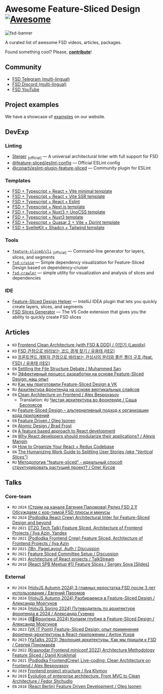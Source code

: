 # Awesome Feature-Sliced Design [![Awesome](https://awesome.re/badge.svg)](https://awesome.re)

![fsd-banner](https://raw.githubusercontent.com/feature-sliced/documentation/master/static/img/banner.jpg)

A curated list of awesome FSD videos, articles, packages.

Found something cool? Please, **[contribute](https://github.com/feature-sliced/awesome/pulls)**!

## Community

- [FSD Telegram (multi-lingual)](https://t.me/feature_sliced)
- [FSD Discord (multi-lingual)](https://discord.com/invite/S8MzWTUsmp)
- [FSD YouTube](https://www.youtube.com/channel/UCkng_PHLatpDKPOIKfI731A)

## Project examples

We have a showcase of [examples](https://feature-sliced.github.io/documentation/examples) on our website.

## DevExp

### Linting

- [Steiger](https://github.com/feature-sliced/steiger) <sub>[official]</sub> — A universal architectural linter with full support for FSD
- [@feature-sliced/eslint-config](https://github.com/feature-sliced/eslint-config) — Official ESLint config
- [@conarti/eslint-plugin-feature-sliced](https://github.com/conarti/eslint-plugin-feature-sliced) — Community plugin for ESLint

### Templates

- [FSD + Typescript + React + Vite minimal template](https://github.com/unordinarity/fsd-template-ts-react-vite)
- [FSD + Typescript + React + Vite SSR template](https://github.com/SilverDY/vite-super-ssr)
- [FSD + Typescript + React + Eslint](https://github.com/yunglocokid/FSD-Pure-React-Template)
- [FSD + Typescript + Next.js template](https://github.com/yunglocokid/FSD-Pure-Next.js-Template)
- [FSD + Typescript + Nuxt3 + UnoCSS template](https://github.com/SbokyZahodi/FSD-Nuxt3-template)
- [FSD + Typescript + Nuxt3 template](https://github.com/yunglocokid/FSD-Pure-Nuxt3-Template)
- [FSD + Typescript + Quasar 2 + Vite + Dprint template](https://github.com/doox911-opensource/quasar-vite-fsd)
- [FSD + SvelteKit + Shadcn + Tailwind template](https://github.com/falkomerr/sveltekit-starter)

### Tools

- [`feature-sliced/cli`](https://github.com/feature-sliced/cli) <sub>[official]</sub> — Command-line generator for layers, slices, and segments
- [`fsd-cruise`](https://github.com/s4ff0x/fsd-cruise) — Simple dependency visualization for Feature-Sliced Design based on dependency-cruiser
- [`fsd-crawler`](https://github.com/falkomerr/fsd-crawler) — simple utility for visualization and analysis of slices and dependencies

### IDE

- [Feature-Sliced Design Helper](https://plugins.jetbrains.com/plugin/21638-feature-sliced-design-helper) — IntelliJ IDEA plugin that lets you quickly create layers, slices, and segments
- [FSD Slices Generator](https://marketplace.visualstudio.com/items?itemName=SbokyZahodi.fsd-slices) — The VS Code extension that gives you the ability to quickly create FSD slices

## Articles

- `KO` [Frontend Clean Architecture (with FSD & DDD) / 이민기 (Lapidix)](https://lapidix.dev/posts/fsd-ddd-clean-architecture)
- `KO` [FSD 관점으로 바라보는 코드 경계 찾기 / 유용태 (테오)](https://velog.io/@teo/fsd)
- `KO` [프론트엔드 개발자 관점으로 바라보는 관심사의 분리와 좋은 폴더 구조 (feat. FSD) / 유용태 (테오)](https://velog.io/@teo/separation-of-concerns-of-frontend)
- `EN` [Settling the File Structure Debate / Muhammed Sarı](https://muhammedsari.me/settling-the-file-structure-debate)
- `RU` [Эффективный процесс разработки на основе Feature-Sliced Design: наш опыт](https://habr.com/ru/companies/chibbis/articles/871472/)
- `RU` [Как мы приготовили Feature-Sliced Design в VK](https://habr.com/ru/companies/vk/articles/831148/)
- `RU` [Архитектура фронтенда на основе вертикальных слайсов](https://amorgunov.com/posts/2023-05-28-vertical-sliced-architecture-in-frontend/)
- `EN` [Clean Architecture on Frontend / Alex Bespoyasov](https://dev.to/bespoyasov/clean-architecture-on-frontend-4311)
  - Translation: `RU` [Чистая архитектура во фронтенде / Саша Беспоясов](https://bespoyasov.ru/blog/clean-architecture-on-frontend/)
- `RU` [Feature-Sliced Design – альтернативный подход к организации кода приложений](https://habr.com/ru/companies/avito/articles/752536/)
- `EN` [Feature Driven / Oleg Isonen](https://github.com/feature-sliced/documentation/tree/rc/feature-driven)
- `EN` [Atomic Design / Brad Frost](https://atomicdesign.bradfrost.com/table-of-contents/)
- `EN` [A feature based approach to React development](https://ryanlanciaux.com/blog/2017/08/20/a-feature-based-approach-to-react-development/)
- `EN` [Why React developers should modularize their applications? / Alexis Mangin](https://alexmngn.medium.com/why-react-developers-should-modularize-their-applications-d26d381854c1)
- `EN` [How to Organize Your React + Redux Codebase](https://www.pluralsight.com/guides/how-to-organize-your-react-+-redux-codebase)
- `EN` [The Humanizing Work Guide to Splitting User Stories _(aka "Vertical Slices")_](https://www.humanizingwork.com/the-humanizing-work-guide-to-splitting-user-stories/)
- `RU` [Методология "feature-sliced" - идеальный способ структурировать растущий проект? / Олег Кусов](https://okusov.ru/metodologiya-feature-sliced-idealnyj-sposob-strukturirovat-rastushij-proekt)

## Talks

### Core-team

- `RU` `2024` [(Стрим на канале Евгения Паромова) Релиз FSD 2.1! Обсуждаем с кор-тимой FSD плюсы и минусы](https://youtu.be/d-lBLEvMla0)
- `RU` `2024` [(Podlodka React Crew) Architectural linter for Feature-Sliced Design and beyond](https://youtu.be/SDX-ke3K3VQ)
- `RU` `2021` [(IT2G Tech Talk) Feature Sliced. Architecture of Frontend Projects / Ilya Azin, Yandex](https://youtu.be/TFA6zRO_Cl0)
- `RU` `2021` [(Podlodka Frontend Crew) Feature Sliced. Architecture of Frontend Projects / Ilya Azin](https://youtu.be/SnzPAr_FJ7w)
- `RU` `2021` [i18n, PageLayout, Auth / Discussion](https://youtu.be/b_nBvHWqxP8)
- `RU` `2021` [Feature Sliced Committee Setup / Discussion](https://youtu.be/RQBslp8dngA)
- `RU` `2021` [Architecture of React projects / TalkStream](https://youtu.be/h1YY7r9Uov8)
- `RU` `2018` [(React SPB Meetup #1) Feature Slices / Sergey Sova [Slides]](https://t.me/feature_slices)

### External

- `RU` `2024` [(HolyJS Autumn 2024) 3 главных недостатка FSD после 3 лет использования / Евгений Паромов](https://www.youtube.com/watch?v=yRH0O4Fn53U)
- `RU` `2024` [(HolyJS Autumn 2024) Разбираемся в Feature-Sliced Design / Александр Моргунов](https://www.youtube.com/watch?v=H_rJ0zB8rqc)
- `RU` `2024` [(HolyJS Spring 2024) Путеводитель по архитектуре фронтенда в 2024 / Александр Гузенко](https://www.youtube.com/watch?v=mnQrowYzMmU)
- `RU` `2024` [(Я💛Фронтенд 2024) Копаем глубже в Feature-Sliced Design / Александр Моргунов](https://www.youtube.com/watch?v=M84x3pzDYr0&ab_channel=YandexforFrontend)
- `RU` `2023` [(VK IT Point) Feature-Sliced Design: опыт применения фронтенд-архитектуры в React-приложении / Антон Усков](https://www.youtube.com/watch?v=ku02Vkauods)
- `RU` `2023` [(YaTalks 2023) Эволюция архитектуры. Как мы пришли к FSD / Сергей Пономарёв](https://www.youtube.com/watch?v=KVcY1bfUCBU)
- `RU` `2022` [(Krasnodar Frontend miniconf 2022) Architecture Methodology Feature Sliced / Daniil Krokhmal](https://youtu.be/BEMx3iAHP2I)
- `RU` `2021` [(Podlodka FrontendCrew) Live-coding: Clean Architecture on Frontend / Alex Bespoyasov](https://youtu.be/h4WQRqNjmX0)
- `RU` `2019` [Frontend project structure / Ilya Klymov](https://youtu.be/Sp8V-5k2ZaM)
- `RU` `2019` [Evolution of enterprise architecture. From MVC to Clean Architecture / Fedor Shchudlo](https://youtu.be/WXelYPjwmk0)
- `EN` `2018` [(React Berlin) Feature Driven Development / Oleg Isonen](https://youtu.be/BWAeYuWFHhs)

